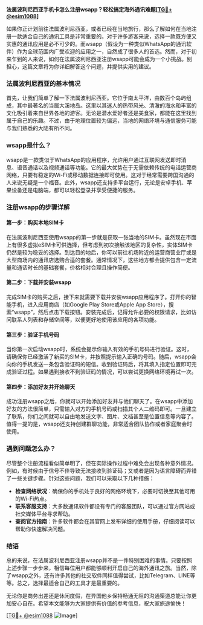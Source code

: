 **法属波利尼西亚手机卡怎么注册wsapp？轻松搞定海外通讯难题[[TG💪+ @esim1088](https://t.me/s/esim1088)]**

如果你正计划前往法属波利尼西亚，或者已经在当地旅行，那么了解如何在当地注册一款适合自己的通讯工具是非常重要的。对于许多游客来说，选择一款既方便又实惠的通讯应用是必不可少的。而wsapp（假设为一种类似WhatsApp的通讯软件）作为全球范围内广受欢迎的应用之一，自然成了很多人的首选。然而，对于初来乍到的人来说，如何在法属波利尼西亚注册wsapp可能会成为一个小挑战。别担心，这篇文章将为你详细解答这个问题，并提供实用的建议。

### 法属波利尼西亚的基本情况

首先，让我们简单了解一下法属波利尼西亚。它位于南太平洋，由数百个岛屿组成，其中最著名的当属大溪地岛。这里以其迷人的热带风光、清澈的海水和丰富的文化吸引着来自世界各地的游客。无论是潜水爱好者还是美食家，都能在这里找到属于自己的乐趣。不过，由于地理位置较为偏远，当地的网络环境与通信服务可能与我们熟悉的大陆有所不同。

### wsapp是什么？

wsapp是一款类似于WhatsApp的应用程序，允许用户通过互联网发送即时消息、语音通话以及视频通话等功能。它的最大优势在于无需依赖传统的电话运营商网络，只要有稳定的Wi-Fi或移动数据连接即可使用。这对于经常需要跨国沟通的人来说无疑是一个福音。此外，wsapp还支持多平台运行，无论是安卓手机、苹果设备还是电脑端，都可以轻松登录并享受便捷的服务。

### 注册wsapp的步骤详解

#### 第一步：购买本地SIM卡

在法属波利尼西亚使用wsapp的第一步就是获取一张当地的SIM卡。虽然现在市面上有很多虚拟eSIM卡可供选择，但考虑到初次接触该地区的复杂性，实体SIM卡仍然是较为稳妥的选择。到达目的地后，你可以前往机场附近的运营商营业厅或是大型商场内的通讯店选购合适的套餐。通常情况下，这些地方都会提供包含一定流量和通话时长的基础套餐，价格相对合理且操作简便。

#### 第二步：下载并安装wsapp

完成SIM卡的购买之后，接下来就需要下载并安装wsapp应用程序了。打开你的智能手机，进入应用商店（如Google Play Store或Apple App Store），搜索“wsapp”，然后点击下载按钮。安装完成后，记得允许必要的权限请求，比如访问联系人列表和存储空间等，以便更好地使用该应用的各项功能。

#### 第三步：验证手机号码

当你第一次启动wsapp时，系统会提示你输入有效的手机号码进行验证。这时，请确保你已经激活了新买的SIM卡，并按照提示输入正确的号码。随后，wsapp会向你的手机发送一条包含验证码的短信。收到验证码后，将其填入指定位置即可完成验证过程。如果遇到接收不到验证码的情况，可以尝试更换网络环境再试一次。

#### 第四步：添加好友并开始聊天

成功注册wsapp之后，你就可以开始添加好友并与他们聊天了。在wsapp中添加好友的方法很简单，只需输入对方的手机号码或扫描其个人二维码即可。一旦建立了联系，你们之间就可以自由地发送文字、图片、文档甚至是位置信息等内容了。值得一提的是，wsapp还支持创建群聊功能，非常适合团队协作或者家庭聚会时使用。

### 遇到问题怎么办？

尽管整个注册流程看似简单明了，但在实际操作过程中难免会出现各种意外情况。例如，有时候由于信号不佳导致无法接收到验证码；又或者是因为语言障碍而弄错了一些关键步骤。针对这些问题，我们可以采取以下几种措施：

- **检查网络状况**：确保你的手机处于良好的网络环境下，必要时切换至其他可用的Wi-Fi热点。
- **联系客服支持**：大多数通讯软件都设有专门的客服团队，可以通过官方网站或社交媒体平台寻求帮助。
- **查阅官方指南**：许多软件都会在其官网上发布详细的使用手册，仔细阅读可以帮助你快速解决问题。

### 结语

总的来说，在法属波利尼西亚注册wsapp并不是一件特别困难的事情。只要按照上述步骤一步步来，相信每位用户都能够顺利开启自己的海外通讯之旅。当然，除了wsapp之外，还有许多其他的社交软件同样值得尝试，比如Telegram、LINE等等。总之，选择最适合自己的工具才是最重要的。

无论你是商务出差还是休闲度假，在异国他乡保持畅通无阻的沟通渠道总能让你更加安心自在。希望本文能够为大家提供有价值的参考信息，祝大家旅途愉快！

[[TG💪+ @esim1088](https://t.me/s/esim1088) ![Image](https://i.postimg.cc/4NQfJmqS/Snipaste-2025-05-13-00-14-12.png)]